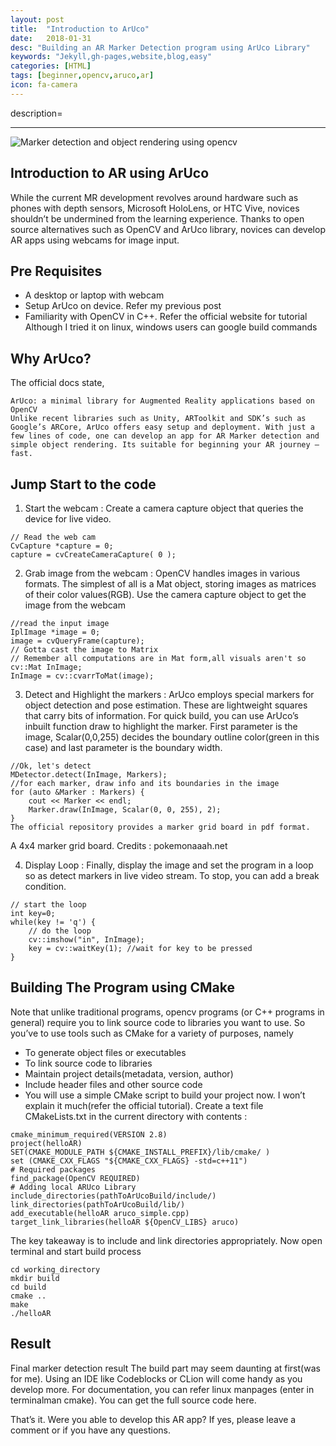 ```yaml
---
layout: post
title:  "Introduction to ArUco"
date:   2018-01-31
desc: "Building an AR Marker Detection program using ArUco Library"
keywords: "Jekyll,gh-pages,website,blog,easy"
categories: [HTML]
tags: [beginner,opencv,aruco,ar]
icon: fa-camera
---
```

description= 

---

![Marker detection and object rendering using opencv](https://cdn-images-1.medium.com/max/800/1*8hvVNfI8geQxe0QKVZQovw.png)
## Introduction to AR using ArUco
While the current MR development revolves around hardware such as phones with depth sensors, Microsoft HoloLens, or HTC Vive, novices shouldn’t be undermined from the learning experience. Thanks to open source alternatives such as OpenCV and ArUco library, novices can develop AR apps using webcams for image input.

## Pre Requisites
+ A desktop or laptop with webcam
+ Setup ArUco on device. Refer my previous post
+ Familiarity with OpenCV in C++. Refer the official website for tutorial
Although I tried it on linux, windows users can google build commands

## Why ArUco?
The official docs state,
```
ArUco: a minimal library for Augmented Reality applications based on OpenCV
Unlike recent libraries such as Unity, ARToolkit and SDK’s such as Google’s ARCore, ArUco offers easy setup and deployment. With just a few lines of code, one can develop an app for AR Marker detection and simple object rendering. Its suitable for beginning your AR journey — fast.
```

## Jump Start to the code
1. Start the webcam : Create a camera capture object that queries the device for live video.

```
// Read the web cam
CvCapture *capture = 0;
capture = cvCreateCameraCapture( 0 );
```

2. Grab image from the webcam : OpenCV handles images in various formats. The simplest of all is a Mat object, storing images as matrices of their color values(RGB). Use the camera capture object to get the image from the webcam

```
//read the input image
IplImage *image = 0;
image = cvQueryFrame(capture);
// Gotta cast the image to Matrix
// Remember all computations are in Mat form,all visuals aren't so
cv::Mat InImage;
InImage = cv::cvarrToMat(image);
```

3. Detect and Highlight the markers : ArUco employs special markers for object detection and pose estimation. These are lightweight squares that carry bits of information. For quick build, you can use ArUco’s inbuilt function draw to highlight the marker. First parameter is the image, Scalar(0,0,255) decides the boundary outline color(green in this case) and last parameter is the boundary width.

```
//Ok, let's detect
MDetector.detect(InImage, Markers);
//for each marker, draw info and its boundaries in the image
for (auto &Marker : Markers) {
    cout << Marker << endl;
    Marker.draw(InImage, Scalar(0, 0, 255), 2);
}
The official repository provides a marker grid board in pdf format.
```

A 4x4 marker grid board. Credits : pokemonaaah.net

4. Display Loop : Finally, display the image and set the program in a loop so as detect markers in live video stream. To stop, you can add a break condition.

```
// start the loop
int key=0;
while(key != 'q') {
    // do the loop
    cv::imshow("in", InImage);
    key = cv::waitKey(1); //wait for key to be pressed
}
```

## Building The Program using CMake
Note that unlike traditional programs, opencv programs (or C++ programs in general) require you to link source code to libraries you want to use. So you’ve to use tools such as CMake for a variety of purposes, namely

+ To generate object files or executables
+ To link source code to libraries
+ Maintain project details(metadata, version, author)
+ Include header files and other source code
+ You will use a simple CMake script to build your project now. I won’t explain it much(refer the official tutorial). Create a text file CMakeLists.txt in the current directory with contents :

```
cmake_minimum_required(VERSION 2.8)
project(helloAR)
SET(CMAKE_MODULE_PATH ${CMAKE_INSTALL_PREFIX}/lib/cmake/ )
set (CMAKE_CXX_FLAGS "${CMAKE_CXX_FLAGS} -std=c++11")
# Required packages
find_package(OpenCV REQUIRED)
# Adding local ARUco Library
include_directories(pathToArUcoBuild/include/)
link_directories(pathToArUcoBuild/lib/)
add_executable(helloAR aruco_simple.cpp)
target_link_libraries(helloAR ${OpenCV_LIBS} aruco)
```

The key takeaway is to include and link directories appropriately. Now open terminal and start build process

```
cd working_directory
mkdir build
cd build
cmake ..
make
./helloAR
```

## Result

Final marker detection result
The build part may seem daunting at first(was for me). Using an IDE like Codeblocks or CLion will come handy as you develop more. For documentation, you can refer linux manpages (enter in terminalman cmake). You can get the full source code here.

That’s it. Were you able to develop this AR app? If yes, please leave a comment or if you have any questions.
